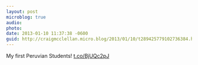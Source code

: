 ```yaml
---
layout: post
microblog: true
audio: 
photo: 
date: 2013-01-10 11:37:38 -0600
guid: http://craigmcclellan.micro.blog/2013/01/10/t289425779102736384.html
---
```

My first Peruvian Students! [t.co/BjUQc2pJ](http://t.co/BjUQc2pJ)
